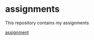 # assignments
This repository contains my assignments

[assignment](https://github.com/marijnnaalden/assignments/blob/master/assignment2.ipynb)
